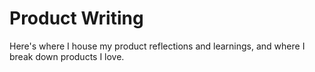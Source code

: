 # Product Writing
Here's where I house my product reflections and learnings, and where I break down products I love. 
